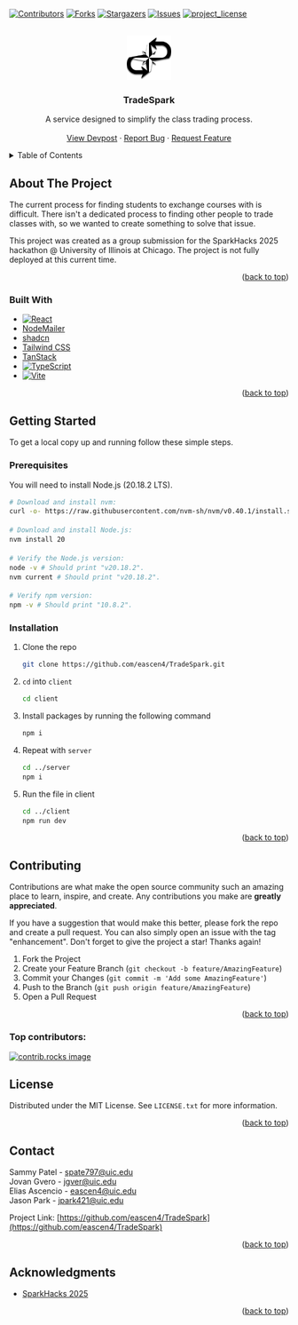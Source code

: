 <!-- Improved compatibility of back to top link: See: https://github.com/othneildrew/Best-README-Template/pull/73 -->
<a id="readme-top"></a>
<!--
*** Thanks for checking out the Best-README-Template. If you have a suggestion
*** that would make this better, please fork the repo and create a pull request
*** or simply open an issue with the tag "enhancement".
*** Don't forget to give the project a star!
*** Thanks again! Now go create something AMAZING! :D
-->



<!-- PROJECT SHIELDS -->
<!--
*** I'm using markdown "reference style" links for readability.
*** Reference links are enclosed in brackets [ ] instead of parentheses ( ).
*** See the bottom of this document for the declaration of the reference variables
*** for contributors-url, forks-url, etc. This is an optional, concise syntax you may use.
*** https://www.markdownguide.org/basic-syntax/#reference-style-links
-->
[![Contributors][contributors-shield]][contributors-url]
[![Forks][forks-shield]][forks-url]
[![Stargazers][stars-shield]][stars-url]
[![Issues][issues-shield]][issues-url]
[![project_license][license-shield]][license-url]


<!-- PROJECT LOGO -->
<br />
<div align="center">
  <a href="https://github.com/eascen4/TradeSpark">
    <img src="images/compass-rose.png" alt="Logo" width="80" height="80">
  </a>

<h3 align="center">TradeSpark</h3>

  <p align="center">
    A service designed to simplify the class trading process. 
    <br />
    <br />
    <a href="https://devpost.com/software/tradespark">View Devpost</a>
    &middot;
    <a href="https://github.com/eascen4/TradeSpark/issues/new?labels=bug&template=bug-report---.md">Report Bug</a>
    &middot;
    <a href="https://github.com/eascen4/TradeSpark/issues/new?labels=enhancement&template=feature-request---.md">Request Feature</a>
  </p>
</div>



<!-- TABLE OF CONTENTS -->
<details>
  <summary>Table of Contents</summary>
  <ol>
    <li>
      <a href="#about-the-project">About The Project</a>
      <ul>
        <li><a href="#built-with">Built With</a></li>
      </ul>
    </li>
    <li>
      <a href="#getting-started">Getting Started</a>
      <ul>
        <li><a href="#prerequisites">Prerequisites</a></li>
        <li><a href="#installation">Installation</a></li>
      </ul>
    </li>
    <li><a href="#contributing">Contributing</a></li>
    <li><a href="#license">License</a></li>
    <li><a href="#contact">Contact</a></li>
    <li><a href="#acknowledgments">Acknowledgments</a></li>
  </ol>
</details>



<!-- ABOUT THE PROJECT -->
## About The Project

The current process for finding students to exchange courses with is difficult. There isn't a dedicated process to finding other people to trade classes with, so we wanted to create something to solve that issue.

This project was created as a group submission for the SparkHacks 2025 hackathon @ University of Illinois at Chicago. The project is not fully deployed at this current time.

<p align="right">(<a href="#readme-top">back to top</a>)</p>

### Built With

* [![React][React.js]][React-url]
* [NodeMailer](https://www.nodemailer.com/)
* [shadcn](https://ui.shadcn.com/)
* [Tailwind CSS](https://tailwindcss.com/)
* [TanStack](https://tanstack.com/)
* [![TypeScript][TypeScript-shield]][Typescript-url]
* [![Vite][Vite-shield]][Vite-url]

<p align="right">(<a href="#readme-top">back to top</a>)</p>

<!-- GETTING STARTED -->
## Getting Started

To get a local copy up and running follow these simple steps.

### Prerequisites

You will need to install Node.js (20.18.2 LTS).

  ```sh
  # Download and install nvm:
  curl -o- https://raw.githubusercontent.com/nvm-sh/nvm/v0.40.1/install.sh | bash

  # Download and install Node.js:
  nvm install 20

  # Verify the Node.js version:
  node -v # Should print "v20.18.2".
  nvm current # Should print "v20.18.2".
  
  # Verify npm version:
  npm -v # Should print "10.8.2".
  ```

### Installation

1. Clone the repo
   ```sh
   git clone https://github.com/eascen4/TradeSpark.git
   ```
2. `cd` into `client`
   ```sh
   cd client
   ```
3. Install packages by running the following command
   ```js
   npm i
   ```
4. Repeat with `server`
   ```sh
   cd ../server
   npm i
   ```
5. Run the file in client
   ```sh
   cd ../client
   npm run dev
   ```
   
<p align="right">(<a href="#readme-top">back to top</a>)</p>

<!-- CONTRIBUTING -->
## Contributing

Contributions are what make the open source community such an amazing place to learn, inspire, and create. Any contributions you make are **greatly appreciated**.

If you have a suggestion that would make this better, please fork the repo and create a pull request. You can also simply open an issue with the tag "enhancement".
Don't forget to give the project a star! Thanks again!

1. Fork the Project
2. Create your Feature Branch (`git checkout -b feature/AmazingFeature`)
3. Commit your Changes (`git commit -m 'Add some AmazingFeature'`)
4. Push to the Branch (`git push origin feature/AmazingFeature`)
5. Open a Pull Request

<p align="right">(<a href="#readme-top">back to top</a>)</p>

### Top contributors:

<a href="https://github.com/eascen4/TradeSpark/graphs/contributors">
  <img src="https://contrib.rocks/image?repo=eascen4/TradeSpark" alt="contrib.rocks image" />
</a>



<!-- LICENSE -->
## License

Distributed under the MIT License. See `LICENSE.txt` for more information.

<p align="right">(<a href="#readme-top">back to top</a>)</p>



<!-- CONTACT -->
## Contact

Sammy Patel - spate797@uic.edu
<br />
Jovan Gvero - jgver@uic.edu
<br />
Elias Ascencio - eascen4@uic.edu
<br />
Jason Park - jpark421@uic.edu
<br />

Project Link: [https://github.com/eascen4/TradeSpark](https://github.com/eascen4/TradeSpark)

<p align="right">(<a href="#readme-top">back to top</a>)</p>

<!-- ACKNOWLEDGMENTS -->
## Acknowledgments

* [SparkHacks 2025](https://www.sparkhacks.org/)

<p align="right">(<a href="#readme-top">back to top</a>)</p>

<!-- MARKDOWN LINKS & IMAGES -->
<!-- https://www.markdownguide.org/basic-syntax/#reference-style-links -->
[contributors-shield]: https://img.shields.io/github/contributors/eascen4/TradeSpark.svg?style=for-the-badge
[contributors-url]: https://github.com/eascen4/TradeSpark/graphs/contributors
[forks-shield]: https://img.shields.io/github/forks/eascen4/TradeSpark.svg?style=for-the-badge
[forks-url]: https://github.com/eascen4/TradeSpark/network/members
[stars-shield]: https://img.shields.io/github/stars/eascen4/TradeSpark.svg?style=for-the-badge
[stars-url]: https://github.com/eascen4/TradeSpark/stargazers
[issues-shield]: https://img.shields.io/github/issues/eascen4/TradeSpark.svg?style=for-the-badge
[issues-url]: https://github.com/eascen4/TradeSpark/issues
[license-shield]: https://img.shields.io/github/license/eascen4/TradeSpark.svg?style=for-the-badge
[license-url]: https://github.com/eascen4/TradeSpark/blob/master/LICENSE.txt
[React.js]: https://img.shields.io/badge/React-20232A?style=for-the-badge&logo=react&logoColor=61DAFB
[React-url]: https://reactjs.org/
[TypeScript-shield]: https://shields.io/badge/TypeScript-3178C6?logo=TypeScript&logoColor=FFF&style=flat-square
[TypeScript-url]: https://www.typescriptlang.org/
[Vite-shield]: https://img.shields.io/badge/Vite-646CFF?style=for-the-badge&logo=Vite&logoColor=white
[Vite-url]: https://vite.dev/
